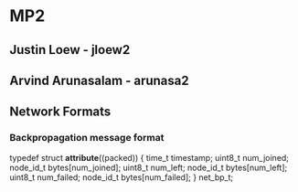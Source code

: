 # MP2
## Justin Loew - jloew2
## Arvind Arunasalam - arunasa2

## Network Formats

### Backpropagation message format

typedef struct __attribute__((packed)) {
  time_t timestamp;
  uint8_t num_joined;
  node_id_t bytes[num_joined];
  uint8_t num_left;
  node_id_t bytes[num_left];
  uint8_t num_failed;
  node_id_t bytes[num_failed];
} net_bp_t;
